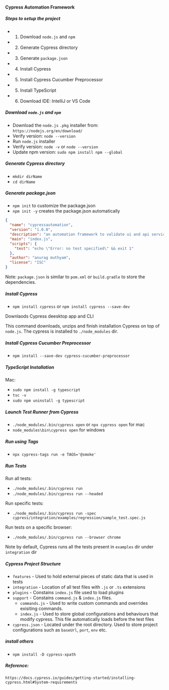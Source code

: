 #### Cypress Automation Framework 

##### Steps to setup the project 
- 1. Download `node.js` and `npm`
- 2. Generate Cypress directory
- 3. Generate `package.json`
- 4. Install Cypress
- 5. Install Cypress Cucumber Preprocessor
- 5. Install TypeScript
- 6. Download IDE: IntelliJ or VS Code

##### Download `node.js` and `npm`
- Download the `node.js` `.pkg` installer from: `https://nodejs.org/en/download/`
- Verify version: `node --version`
- Run `node.js` installer
- Verify version: `node -v` or `node --version`
- Update npm version: `sudo npm install npm --global`

##### Generate Cypress directory
- `mkdir dirName`
- `cd dirName`

##### Generate package.json
- `npm init` to customize the package.json
- `npm init -y` creates the package.json automatically

```json
{
  "name": "cypressautomation",
  "version": "1.0.0",
  "description": "an automation framework to validate ui and api services",
  "main": "index.js",
  "scripts": {
    "test": "echo \"Error: no test specified\" && exit 1"
  },
  "author": "anurag muthyam",
  "license": "ISC"
}
```
Note: `package.json` is similar to `pom.xml` or `build.gradle` to store the dependencies.

##### Install Cypress 
- `npm install cypress` or `npm install cypress --save-dev`

Downlaods Cypress deesktop app and CLI

This command downloads, unzips and finish installation Cypress on top of `node.js`. The cypress is installed to `./node_modules` dir. 

##### Install Cypress Cucumber Preprocessor
- `npm install --save-dev cypress-cucumber-preprocessor`

##### TypeScript Installation
Mac: 
- `sudo npm install -g typescript` 
- `tsc -v`
- `sudo npm uninstall -g typescript` 

##### Launch Test Runner from Cypress 
- `./node_modules/.bin/cypress open` or `npx cypress open` for mac 
- `node_modules\bin\cypress open` for windows

##### Run using Tags
-  `npx cypress-tags run -e TAGS='@smoke'`

##### Run Tests 
Run all tests:
- `./node_modules/.bin/cypress run`
- `./node_modules/.bin/cypress run --headed`

Run specific tests: 
- `./node_modules/.bin/cypress run -spec cypress/integration/examples/regression/sample_test.spec.js`

Run tests on a specific browser:
- `./node_modules/.bin/cypress run --browser chrome`

Note by default, Cypress runs all the tests present in `examples` dir under `integration` dir

##### Cypress Project Structure
- `features` - Used to hold external pieces of static data that is used in tests
- `integration` - Location of all test files with `.js` or `.ts` extensions
- `plugins` - Constains `index.js` file used to load plugins
- `support` - Constains `command.js` & `index.js` files. 
	- `commands.js` - Used to write custom commands and overrides exisiting commands. 
	- `index.js` - Used to store global configurations and behaviours that modify cypress. This file automatically loads before the test files
- `cypress.json` - Located under the root directory. Used to store project configurations such as `baseUrl`, `port`, `env` etc.

##### install others
- `npm install -D cypress-xpath`


##### Reference:
`https://docs.cypress.io/guides/getting-started/installing-cypress.html#System-requirements`



